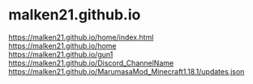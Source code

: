 # malken21.github.io
https://malken21.github.io/home/index.html
<br>
https://malken21.github.io/home
<br>
https://malken21.github.io/gun1
<br>
https://malken21.github.io/Discord_ChannelName
<br>
https://malken21.github.io/MarumasaMod_Minecraft1.18.1/updates.json
